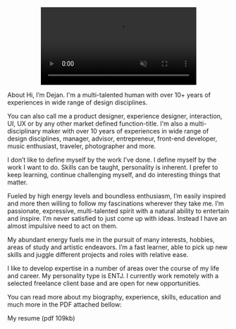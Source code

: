 <html>
  <body>
<style>
video {
  pointer-events: none;
}
</style>
<center>
<video width="70%" controls autoplay muted loop>
  <source src="https://user-images.githubusercontent.com/78603128/170877724-332269f6-0f7d-4ea0-a723-8ba7e1c3a7ac.mp4" type="video/mp4" />
</video>
</center>
    </body>
</html>

About
Hi, I’m Dejan. I'm a multi-talented human with over 10+ years of experiences in wide range of design disciplines.

You can also call me a product designer, experience designer, interaction, UI, UX or by any other market defined function-title. I'm also a multi-disciplinary maker with over 10 years of experiences in wide range of design disciplines, manager, advisor, entrepreneur, front-end developer, music enthusiast, traveler, photographer and more.

I don’t like to define myself by the work I’ve done. I define myself by the work I want to do. Skills can be taught, personality is inherent. I prefer to keep learning, continue challenging myself, and do interesting things that matter.

Fueled by high energy levels and boundless enthusiasm, I’m easily inspired and more then willing to follow my fascinations wherever they take me. I’m passionate, expressive, multi-talented spirit with a natural ability to entertain and inspire. I’m never satisfied to just come up with ideas. Instead I have an almost impulsive need to act on them.

My abundant energy fuels me in the pursuit of many interests, hobbies, areas of study and artistic endeavors. I’m a fast learner, able to pick up new skills and juggle different projects and roles with relative ease.

I like to develop expertise in a number of areas over the course of my life and career. My personality type is ENTJ. I currently work remotely with a selected freelance client base and are open for new opportunities.

You can read more about my biography, experience, skills, education and much more in the PDF attached bellow:

My resume (pdf 109kb)
